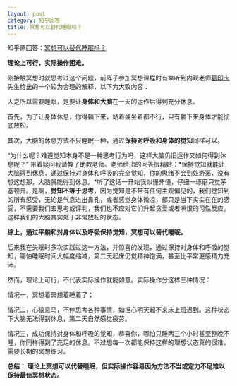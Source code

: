 ```yaml
---
layout: post
category: 知乎回答
title: 冥想可以替代睡眠吗？
---
```


知乎原回答：[冥想可以替代睡眠吗？](https://www.zhihu.com/question/30920485/answer/447243522)

**理论上可行，实际操作困难。**

刚接触冥想时就思考过这个问题，前阵子参加冥想课程时有幸听到内观老师[葛印卡](https://zh.wikipedia.org/wiki/%E8%91%9B%E5%8D%B0%E5%8D%A1)先生给出的一个较为合理的解释，以下为大致内容：

人之所以需要睡眠，是要让**身体和大脑**在一天的运作后得到充分休息。

<!-- more -->

首先，为了让身体休息，你得躺下来，站着或坐着都不行，只有躺下来身体才能彻底放松。

其次，大脑的休息方式不只睡眠一种，通过**保持对呼吸和身体的觉知**同样可以。

“为什么呢？难道觉知本身不是一种思考行为吗，这样大脑仍旧运作又如何得到休息呢？“ 带着疑问我请教了助教老师。老师给出的回答很精妙：*保持觉知就能让大脑得到休息，通过保持对身体和呼吸的完全觉知，你的思绪不会到处游荡，没有想这想那，大脑就能得到休息。*听了这话一开始我似懂非懂，仔细一琢磨只觉茅塞顿开。是啊，**觉知不等于思考**，因为觉知是不带有任何主观偏见的，我们觉知到的所有感受，无论是气息进出鼻孔，或者感觉身体微凉，都只是当下实实在在的感受，不需要我们去思考或评判，我们也不应对它们升起贪爱或者嗔恨的习性反应，这样我们的大脑其实处于非常放松的状态。

**综上，通过平躺和对身体以及呼吸保持觉知，冥想可以替代睡眠。**

后来我在失眠时多次实践过这一方法，并惊喜的发现，通过保持对身体和呼吸的觉知，哪怕睡眠时间大幅度缩减，第二天起床仍觉精神饱满，甚至比平常更感精力充沛。

然而，理论上可行，不代表实际操作就能如意。实际操作分这样三种情况：

情况一，冥想着冥想着睡着了；

情况二，心猿意马，不停思考各种事情，如担心明天起不来床上班迟到。这种状态下大脑无法得到休息，第二天自然感觉疲劳。

情况三，成功保持对身体和呼吸的觉知，恭喜你，哪怕只睡两三个小时甚至整晚不睡，你同样得到了充足的休息。不过想每一次都能保持这样的理想状态真的很难，需要长期的冥想练习。

**总结： 理论上冥想可以代替睡眠，但实际操作容易因为方法不当或定力不足难以保持最佳冥想状态。**

